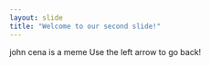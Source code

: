 ```yaml
---
layout: slide
title: "Welcome to our second slide!"
---
```

john cena is a meme
Use the left arrow to go back!
